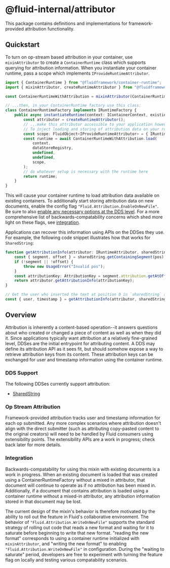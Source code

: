 # @fluid-internal/attributor

This package contains definitions and implementations for framework-provided attribution functionality.

## Quickstart

To turn on op-stream based attribution in your container, use `mixinAttributor` to create a `ContainerRuntime` class which supports querying for attribution information.
When you instantiate your container runtime, pass a scope which implements `IProvideRuntimeAttributor`.

```typescript
import { ContainerRuntime } from "@fluidframework/container-runtime";
import { mixinAttributor, createRuntimeAttributor } from "@fluidframework/attributor";

const ContainerRuntimeWithAttribution = mixinAttributor(ContainerRuntime);

// ...then, in your ContainerRuntime factory use this class:
class ContainerRuntimeFactory implements IRuntimeFactory {
    public async instantiateRuntime(context: IContainerContext, existing?: boolean): Promise<IRuntime> {
        const attributor = createRuntimeAttributor();
        // ...make this attributor accessible to your application however you deem fit; e.g. by registering it on a DependencyContainer.
        // To inject loading and storing of attribution data on your runtime, provide a scope implementing IProvideRuntimeAttributor:
        const scope: FluidObject<IProvideRuntimeAttributor> = { IRuntimeAttributor: attributor };
        const runtime = await ContainerRuntimeWithAttribution.load(
            context,
            dataStoreRegistry,
            undefined,
            undefined,
            scope,
        );
        // do whatever setup is necessary with the runtime here
        return runtime;
    }
}
```

This will cause your container runtime to load attribution data available on existing containers.
To additionally start storing attribution data on new documents, enable the config flag `"Fluid.Attribution.EnableOnNewFile"`.
Be sure to also [enable any necessary options at the DDS level](#dds-support).
For a more comprehensive list of backwards-compatability concerns which shed more light on these flags, see [integration](#integration).

Applications can recover this information using APIs on the DDSes they use. For example, the following code snippet illustrates how that works for `SharedString`:

```typescript
function getAttributionInfo(attributor: IRuntimeAttributor, sharedString: SharedString, pos: number): AttributionInfo {
    const { segment, offset } = sharedString.getContainingSegment(pos);
    if (!segment || !offset) {
        throw new UsageError("Invalid pos");
    }
    const attributionKey: AttributionKey = segment.attribution.getAtOffset(offset);
    return attributor.getAttributionInfo(attributionKey);
}

// Get the user who inserted the text at position 0 in `sharedString` and the timestamp for when they did so.
const { user, timestamp } = getAttributionInfo(attributor, sharedString, 0);
```

## Overview

Attribution is inherently a content-based operation--it answers questions about who created or changed a piece of content as well as when they did it.
Since applications typically want attribution at a relatively fine-grained level, DDSes are the initial entrypoint for attributing content.
A DDS may define its attribution API as it sees fit, but should somehow expose a way to retrieve attribution keys from its content.
These attribution keys can be exchanged for user and timestamp information using the container runtime.

### DDS Support

The following DDSes currently support attribution:

- [SharedString](../../dds/sequence/README.md#attribution)

### Op Stream Attribution

Framework-provided attribution tracks user and timestamp information for each op submitted.
Any more complex scenarios where attribution doesn't align with the direct submitter (such as attributing copy-pasted content to the original creators) will need to be handled by Fluid consumers using extensibility points.
The extensibility APIs are a work in progress; check back later for more details.

### Integration

Backwards-compatability for using this mixin with existing documents is a work in progress.
When an existing document is loaded that was created using a ContainerRuntimeFactory without a mixed in attributor,
that document will continue to operate as if no attribution has been mixed in.
Additionally, if a document that contains attribution is loaded using a container runtime without a mixed-in attributor,
any attribution information stored in that document may be lost.

The current design of the mixin's behavior is therefore motivated by the ability to roll out the feature in Fluid's collaborative environment.
The behavior of `"Fluid.Attribution.WriteOnNewFile"` supports the standard strategy of rolling out code that reads a new format and waiting for it to saturate before beginning to write that new format.
"reading the new format" corresponds to using a container runtime initialized with `mixinAttributor`, and "writing the new format" to enabling `"Fluid.Attribution.WriteOnNewFile"` in configuration.
During the "waiting to saturate" period, developers are free to experiment with turning the feature flag on locally and testing various compatability scenarios.
